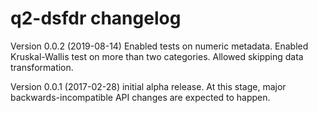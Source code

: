 # q2-dsfdr changelog

Version 0.0.2 (2019-08-14)
Enabled tests on numeric metadata.
Enabled Kruskal-Wallis test on more than two categories.
Allowed skipping data transformation.

Version 0.0.1 (2017-02-28)
initial alpha release. At this stage, major backwards-incompatible API changes are expected to happen.

